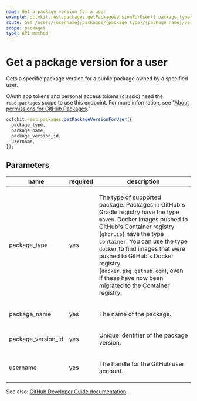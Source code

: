 ```yaml
---
name: Get a package version for a user
example: octokit.rest.packages.getPackageVersionForUser({ package_type, package_name, package_version_id, username })
route: GET /users/{username}/packages/{package_type}/{package_name}/versions/{package_version_id}
scope: packages
type: API method
---
```


# Get a package version for a user

Gets a specific package version for a public package owned by a specified user.

OAuth app tokens and personal access tokens (classic) need the `read:packages` scope to use this endpoint. For more information, see "[About permissions for GitHub Packages](https://docs.github.com/packages/learn-github-packages/about-permissions-for-github-packages#permissions-for-repository-scoped-packages)."

```js
octokit.rest.packages.getPackageVersionForUser({
  package_type,
  package_name,
  package_version_id,
  username,
});
```

## Parameters

<table>
  <thead>
    <tr>
      <th>name</th>
      <th>required</th>
      <th>description</th>
    </tr>
  </thead>
  <tbody>
    <tr><td>package_type</td><td>yes</td><td>

The type of supported package. Packages in GitHub's Gradle registry have the type `maven`. Docker images pushed to GitHub's Container registry (`ghcr.io`) have the type `container`. You can use the type `docker` to find images that were pushed to GitHub's Docker registry (`docker.pkg.github.com`), even if these have now been migrated to the Container registry.

</td></tr>
<tr><td>package_name</td><td>yes</td><td>

The name of the package.

</td></tr>
<tr><td>package_version_id</td><td>yes</td><td>

Unique identifier of the package version.

</td></tr>
<tr><td>username</td><td>yes</td><td>

The handle for the GitHub user account.

</td></tr>
  </tbody>
</table>

See also: [GitHub Developer Guide documentation](https://docs.github.com/rest/packages/packages#get-a-package-version-for-a-user).
